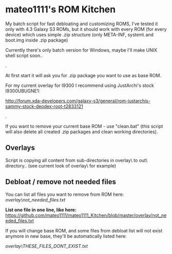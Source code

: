 mateo1111's ROM Kitchen
==============

My batch script for fast debloating and customizing ROMS, 
I've tested it only with 4.3 Galaxy S3 ROMs, 
but it should work with every ROM (for every device) which uses simple .zip structure 
(only META-INF\, system\ and boot.img inside .zip package) 



Currently there's only batch version for Windows, maybe I'll make UNIX shell script soon..

.


At first start it will ask you for .zip package you want to use as base ROM.

For my current overlay for I9300 I recommend using JustArchi's stock I9300UBUGNE1:

http://forum.xda-developers.com/galaxy-s3/general/rom-justarchis-sammy-stock-deodex-root-t2833121

.


If you want to remove your current base ROM - use "clean.bat"
(this script will also delete all created .zip packages and clean working directories).




Overlays
--------------

Script is copying all content from sub-directories in overlay\ to out\ directory..
(see current look of overlay\ for example)




Debloat / remove not needed files
--------------

You can list all files you want to remove from ROM here:
*overlay\not_needed_files.txt*

**List one file in one line, like here:** https://github.com/mateo1111/mateo1111_Kitchen/blob/master/overlay/not_needed_files.txt


If you will change base ROM, and some files from debloat list will not exist anymore in new base,
they'll be automatically listed here:

*overlay\THESE_FILES_DONT_EXIST.txt*
